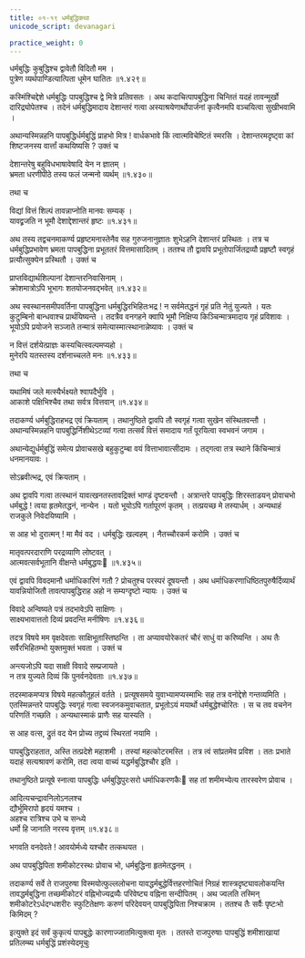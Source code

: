 ```yaml
---
title: ०१-१९ धर्मबुद्धिकथा
unicode_script: devanagari

practice_weight: 0
---
```


धर्मबुद्धिः कुबुद्धिश्च द्वावेतौ विदितौ मम ।  
पुत्रेण व्यर्थपाण्डित्यात्पिता धूमेन घातितः ॥१.४२९॥

कस्मिंश्चिद्देशे धर्मबुद्धिः पापबुद्धिश्च द्वे मित्रे प्रतिवसतः । अथ कदाचित्पापबुद्धिना चिन्तितं यदहं तावन्मूर्खो दारिद्र्योपेतश्च । तदेनं धर्मबुद्धिमादाय देशान्तरं गत्वा अस्याश्रयेणार्थोपार्जनां कृत्वैनमपि वञ्चयित्वा सुखीभवामि ।  

अथान्यस्मिन्नहनि पापबुद्धिर्धर्मबुद्धिं प्राहभो मित्र ! वार्धकभावे किं त्वात्मविचेष्टितं स्मरसि । देशान्तरमदृष्ट्वा कां शिष्टजनस्य वार्त्तां कथयिष्यसि ? उक्तं च

देशान्तरेषु बहुविधभाषावेषादि येन न ज्ञातम् ।  
भ्रमता धरणीपीठे तस्य फलं जन्मनो व्यर्थम् ॥१.४३०॥

तथा च

विद्यां वित्तं शिल्पं तावन्नाप्नोति मानवः सम्यक् ।  
यावद्व्रजति न भूमौ देशाद्देशान्तरं हृष्टः ॥१.४३१॥

अथ तस्य तद्वचनमाकर्ण्य प्रहृष्टमनास्तेनैव सह गुरुजनानुज्ञातः शुभेऽहनि देशान्तरं प्रस्थितः । तत्र च धर्मबुद्धिप्रभावेण भ्रमता पापबुद्धिना प्रभूततरं वित्तमासादितम् । ततश्च तौ द्वावपि प्रभूतोपार्जितद्रव्यौ प्रहृष्टौ स्वगृहं प्रत्यौत्सुक्येन प्रस्थितौ । उक्तं च

प्राप्तविद्यार्थशिल्पानां देशान्तरनिवासिनाम् ।  
क्रोशमात्रोऽपि भूभागः शतयोजनवद्भवेत् ॥१.४३२॥

अथ स्वस्थानसमीपवर्तिना पापबुद्धिना धर्मबुद्धिरभिहितःभद्र ! न सर्वमेतद्धनं गृहं प्रति नेतुं युज्यते । यतः कुटुम्बिनो बान्धवाश्च प्रार्थयिष्यन्ते । तदत्रैव वनगहने क्वापि भूमौ निक्षिप्य किञ्चिन्मात्रमादाय गृहं प्रविशावः ।  भूयोऽपि प्रयोजने सञ्जाते तन्मात्रं समेत्यास्मात्स्थानान्नेष्यावः । उक्तं च

न वित्तं दर्शयेत्प्राज्ञः कस्यचित्स्वल्पमप्यहो ।  
मुनेरपि यतस्तस्य दर्शनाच्चलते मनः ॥१.४३३॥

तथा च

यथामिषं जले मत्स्यैर्भक्ष्यते श्वापदैर्भुवि ।  
आकाशे पक्षिभिश्चैव तथा सर्वत्र वित्तवान् ॥१.४३४॥

तदाकर्ण्य धर्मबुद्धिराहभद्र एवं क्रियताम् । तथानुष्ठिते द्वावपि तौ स्वगृहं गत्वा सुखेन संस्थितवन्तौ । अथान्यस्मिन्नहनि पापबुद्धिर्निशीथेऽटव्यां गत्वा तत्सर्वं वित्तं समादाय गर्तं पूरयित्वा स्वभवनं जगाम ।  

अथान्येद्युर्धर्मबुद्धिं समेत्य प्रोवाचसखे बहुकुटुम्बा वयं वित्ताभावात्सीदामः । तद्गत्वा तत्र स्थाने किंचिन्मात्रं धनमानयावः ।  

सोऽब्रवीत्भद्र, एवं क्रियताम् ।  

अथ द्वावपि गत्वा तत्स्थानं यावत्खनतस्तावद्रिक्तं भाण्डं दृष्टवन्तौ । अत्रान्तरे पापबुद्धिः शिरस्ताडयन् प्रोवाचभो धर्मबुद्धे ! त्वया हृतमेतद्धनं, नान्येन । यतो भूयोऽपि गर्तापूरणं कृतम् । तत्प्रयच्छ मे तस्यार्धम् । अन्यथाहं राजकुले निवेदयिष्यामि ।  

स आह भो दुरात्मन् ! मा मैवं वद । धर्मबुद्धिः खल्वहम् । नैतच्चौरकर्म करोमि । उक्तं च

मातृवत्परदाराणि परद्रव्याणि लोष्टवत् ।  
आत्मवत्सर्वभूतानि वीक्षन्ते धर्मबुद्धयः ॥१.४३५॥

एवं द्वावपि विवदमानौ धर्माधिकारिणं गतौ ? प्रोचतुश्च परस्परं दूषयन्तौ । अथ धर्माधिकरणाधिष्ठितपुरुषैर्दिव्यार्थं यावन्नियोजितौ तावत्पापबुद्धिराह
अहो न सम्यग्दृष्टो न्यायः । उक्तं च

विवादे अन्विष्यते पत्रं तदभावेऽपि साक्षिणः ।  
साक्ष्यभावात्ततो दिव्यं प्रवदन्ति मनीषिणः ॥१.४३६॥

तदत्र विषये मम वृक्षदेवताः साक्षिभूतास्तिष्ठन्ति । ता अप्यावयोरेकतरं चौरं साधुं वा करिष्यन्ति । अथ तैः सर्वैरभिहितम्भो युक्तमुक्तं भवता । उक्तं च

अन्त्यजोऽपि यदा साक्षी विवादे सम्प्रजायते ।  
न तत्र युज्यते दिव्यं किं पुनर्वनदेवताः ॥१.४३७॥

तदस्माकमप्यत्र विषये महत्कौतूहलं वर्तते । प्रत्यूषसमये युवाभ्यामप्यस्माभिः सह तत्र वनोद्देशे गन्तव्यमिति । एतस्मिन्नन्तरे पापबुद्धिः स्वगृहं गत्वा स्वजनकमुवाचतात, प्रभूतोऽयं मयार्थो धर्मबुद्धेश्चोरितः ।  स च तव वचनेन परिणतिं गच्छति । अन्यथास्माकं प्राणैः सह यास्यति ।  

स आह वत्स, द्रुतं वद येन प्रोच्य तद्द्रव्यं स्थिरतां नयामि ।  

पापबुद्धिराहतात, अस्ति तत्प्रदेशे महाशमी । तस्यां महत्कोटरमस्ति । तत्र त्वं सांप्रतमेव प्रविश । ततः प्रभाते यदाहं सत्यश्रावणं करोमि, तदा त्वया वाच्यं यद्धर्मबुद्धिश्चौर इति ।  

तथानुष्ठिते प्रत्यूषे स्नात्वा पापबुद्धिः धर्मबुद्धिपुरःसरो धर्माधिकरणकैः सह तां शमीमभ्येत्य तारस्वरेण प्रोवाच ।  

आदित्यचन्द्रावनिलोऽनलश्च  
द्यौर्भूमिरापो हृदयं यमश्च ।   
अहश्च रात्रिश्च उभे च सन्ध्ये  
धर्मो हि जानाति नरस्य वृत्तम् ॥१.४३८॥  

भगवति वनदेवते ! आवयोर्मध्ये यश्चौर तत्कथयत ।  

अथ पापबुद्धिपिता शमीकोटरस्थः प्रोवाच भो, धर्मबुद्धिना हृतमेतद्धनम् ।  

तदाकर्ण्य सर्वे ते राजपुरुषा विस्मयोत्फुल्ललोचना यावद्धर्मबुद्धेर्वित्तहरणोचितं निग्रहं शास्त्रदृष्ट्यावलोकयन्ति तावद्धर्मबुद्धिना तच्छमीकोटरं वह्निभोज्यद्रव्यैः परिवेष्ट्य वह्निना सन्दीपितम् । अथ ज्वलति तस्मिन् शमीकोटरेऽर्धदग्धशरीरः स्फुटितेक्षणः करुणं परिदेवयन् पापबुद्धिपिता निश्चक्राम । ततश्च तैः सर्वैः पृष्टःभो किमिदम् ?

इत्युक्ते इदं सर्वं कुकृत्यं पापबुद्धेः कारणाज्जातमित्युक्त्वा मृतः । ततस्ते राजपुरुषाः पापबुद्धिं शमीशाखायां प्रतिलम्ब्य धर्मबुद्धिं प्रशंस्येदमूचुः

<div class="js_include" url="01-20_kriShNasarpakathA.md"  newLevelForH1="3" includeTitle="true"> </div>
